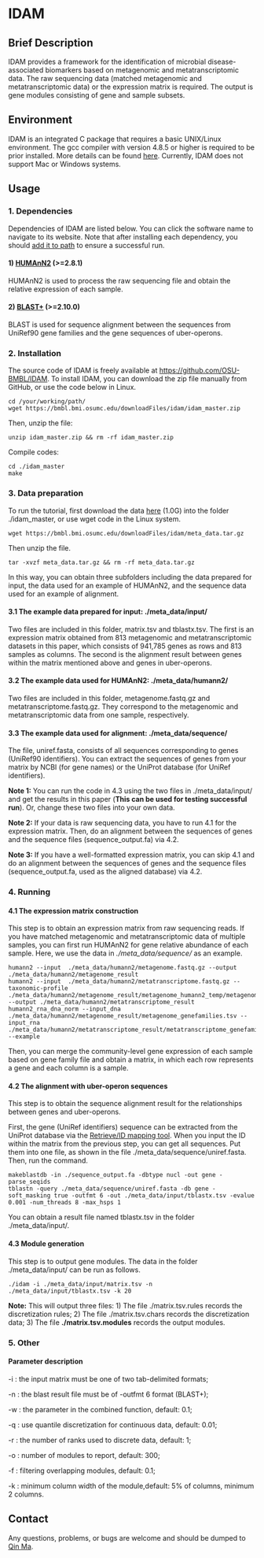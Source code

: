 # IDAM ### Brief Description ##IDAM provides a framework for the identification of microbial disease-associated biomarkers based on metagenomic and metatranscriptomic data. The raw sequencing data (matched metagenomic and metatranscriptomic data) or the expression matrix is required. The output is gene modules consisting of gene and sample subsets.## Environment ##IDAM is an integrated C package that requires a basic UNIX/Linux environment. The gcc compiler with version 4.8.5 or higher is required to be prior installed. More details can be found [here](https://gcc.gnu.org/wiki/InstallingGCC). Currently, IDAM does not support Mac or Windows systems.## Usage ##### 1. Dependencies ###Dependencies of IDAM are listed below. You can click the software name to navigate to its website. Note that after installing each dependency, you should [add it to path](https://unix.stackexchange.com/questions/26047/how-to-correctly-add-a-path-to-path) to ensure a successful run.#### 1) [HUMAnN2](https://huttenhower.sph.harvard.edu/humann2) (>=2.8.1)HUMAnN2 is used to process the raw sequencing file and obtain the relative expression of each sample.#### 2) [BLAST+](https://ftp.ncbi.nlm.nih.gov/blast/executables/blast+/) (>=2.10.0) BLAST is used for sequence alignment between the sequences from UniRef90 gene families and the gene sequences of uber-operons.### 2. Installation ###The source code of IDAM is freely available at https://github.com/OSU-BMBL/IDAM. To install IDAM, you can download the zip file manually from GitHub, or use the code below in Linux.   	 	cd /your/working/path/ 	wget https://bmbl.bmi.osumc.edu/downloadFiles/idam/idam_master.zipThen, unzip the file:	unzip idam_master.zip && rm -rf idam_master.zipCompile codes:	cd ./idam_master	make### 3. Data preparation ###To run the tutorial, first download the data [here](https://bmbl.bmi.osumc.edu/downloadFiles/idam/) (1.0G) into the folder ./idam_master, or use wget code in the Linux system.			wget https://bmbl.bmi.osumc.edu/downloadFiles/idam/meta_data.tar.gzThen unzip the file.		tar -xvzf meta_data.tar.gz && rm -rf meta_data.tar.gzIn this way, you can obtain three subfolders including the data prepared for input, the data used for an example of HUMAnN2, and the sequence data used for an example of alignment.#### 3.1 The example data prepared for input:  ./meta_data/input/Two files are included in this folder, matrix.tsv and tblastx.tsv. The first is an expression matrix obtained from 813 metagenomic and metatranscriptomic datasets in this paper, which consists of  941,785 genes as rows and 813 samples as columns. The second is the alignment result between genes within the matrix mentioned above and genes in uber-operons.#### 3.2 The example data used for HUMAnN2: ./meta_data/humann2/Two files are included in this folder, metagenome.fastq.gz and metatranscriptome.fastq.gz. They correspond to the metagenomic and metatranscriptomic data from one sample, respectively. #### 3.3 The example data used for alignment: ./meta_data/sequence/The file, uniref.fasta,  consists of all sequences corresponding to genes (UniRef90 identifiers). You can extract the sequences of genes from your matrix by NCBI (for gene names) or the UniProt database (for UniRef identifiers).**Note 1:** You can run the code in 4.3 using the two files in ./meta_data/input/ and get the results in this paper (**This can be used for testing successful run**). Or, change these two files into your own data.   **Note 2:** If your data is raw sequencing data, you have to run 4.1 for the expression matrix. Then, do an alignment between the sequences of genes and the sequence files (sequence_output.fa) via 4.2.  **Note 3:** If you have a well-formatted expression matrix, you can skip 4.1 and do an alignment between the sequences of genes and the sequence files (sequence_output.fa, used as the aligned database) via 4.2.  ### 4. Running ####### 4.1 The expression matrix construction ####This step is to obtain an expression matrix from raw sequencing reads. If you have matched metagenomic and metatranscriptomic data of multiple samples, you can first run HUMAnN2 for gene relative abundance of each sample.  Here, we use the data in *./meta_data/sequence/* as an example.	humann2 --input  ./meta_data/humann2/metagenome.fastq.gz --output ./meta_data/humann2/metagenome_result	humann2 --input  ./meta_data/humann2/metatranscriptome.fastq.gz --taxonomic-profile ./meta_data/humann2/metagenome_result/metagenome_humann2_temp/metagenome_metaphlan_bugs_list.tsv --output ./meta_data/humann2/metatranscriptome_result	humann2_rna_dna_norm --input_dna ./meta_data/humann2/metagenome_result/metagenome_genefamilies.tsv --input_rna ./meta_data/humann2/metatranscriptome_result/metatranscriptome_genefamilies.tsv --example Then, you can merge the community-level gene expression of each sample based on gene family file and obtain a matrix, in which each row represents a gene and each column is a sample. #### 4.2 The alignment with uber-operon sequences ####This step is to obtain the sequence alignment result for the relationships between genes and uber-operons. First, the gene (UniRef identifiers) sequence can be extracted from the UniProt database via the [Retrieve/ID mapping tool](https://www.uniprot.org/uploadlists/). When you input the ID within the matrix from the previous step, you can get all sequences. Put them into one file, as shown in the file ./meta_data/sequence/uniref.fasta. Then, run the command.	makeblastdb -in ./sequence_output.fa -dbtype nucl -out gene -parse_seqids	tblastn -query ./meta_data/sequence/uniref.fasta -db gene -soft_masking true -outfmt 6 -out ./meta_data/input/tblastx.tsv -evalue 0.001 -num_threads 8 -max_hsps 1You can obtain a result file named tblastx.tsv in the folder ./meta_data/input/.#### 4.3 Module generation ####This step is to output gene modules. The data in the folder ./meta_data/input/ can be run as follows. 	./idam -i ./meta_data/input/matrix.tsv -n ./meta_data/input/tblastx.tsv -k 20	**Note:** This will output three files: 1) The file ./matrix.tsv.rules records the discretization rules; 2) The file ./matrix.tsv.chars records the discretization data; 3) The file **./matrix.tsv.modules** records the output modules.  ### 5. Other ####### Parameter description ####-i : the input matrix must be one of two tab-delimited formats;-n : the blast result file must be of -outfmt 6 format (BLAST+);-w : the parameter in the combined function, default: 0.1;-q : use quantile discretization for continuous data, default: 0.01;-r : the number of ranks used to discrete data, default: 1;-o : number of modules to report, default: 300;-f : filtering overlapping modules, default: 0.1;-k : minimum column width of the module,default: 5% of columns, minimum 2 columns.## Contact ##Any questions, problems, or bugs are welcome and should be dumped to [Qin Ma](Qin.Ma@osumc.edu).